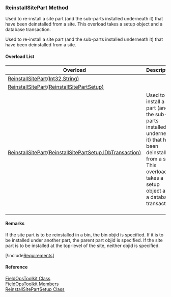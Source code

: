 ﻿### ReinstallSitePart Method

Used to re-install a site part (and the sub-parts installed underneath it) that have been deinstalled from a site. This overload takes a setup object and a database transaction.

Used to re-install a site part (and the sub-parts installed underneath it) that have been deinstalled from a site.

#### Overload List

| Overload | Description |
| --- | --- |
| [ReinstallSitePart(Int32,String)](FChoice.Toolkits.Clarify~FChoice.Toolkits.Clarify.FieldOps.FieldOpsToolkit~ReinstallSitePart(Int32,String).md) |   |
| [ReinstallSitePart(ReinstallSitePartSetup)](FChoice.Toolkits.Clarify~FChoice.Toolkits.Clarify.FieldOps.FieldOpsToolkit~ReinstallSitePart(ReinstallSitePartSetup).md) |   |
| [ReinstallSitePart(ReinstallSitePartSetup,IDbTransaction)](FChoice.Toolkits.Clarify~FChoice.Toolkits.Clarify.FieldOps.FieldOpsToolkit~ReinstallSitePart(ReinstallSitePartSetup,IDbTransaction).md) | Used to re-install a site part (and the sub-parts installed underneath it) that have been deinstalled from a site. This overload takes a setup object and a database transaction.   |

#### Remarks

If the site part is to be reinstalled in a bin, the bin objid is specified. If it is to be installed under another part, the parent part objid is specified. If the site part is to be installed at the top-level of the site, neither objid is specified.

[!include[Requirements](../partials/requirements.md)]



#### Reference

[FieldOpsToolkit Class](FChoice.Toolkits.Clarify~FChoice.Toolkits.Clarify.FieldOps.FieldOpsToolkit.md)  
[FieldOpsToolkit Members](FChoice.Toolkits.Clarify~FChoice.Toolkits.Clarify.FieldOps.FieldOpsToolkit_members.md)  
[ReinstallSitePartSetup Class](FChoice.Toolkits.Clarify~FChoice.Toolkits.Clarify.FieldOps.ReinstallSitePartSetup.md)